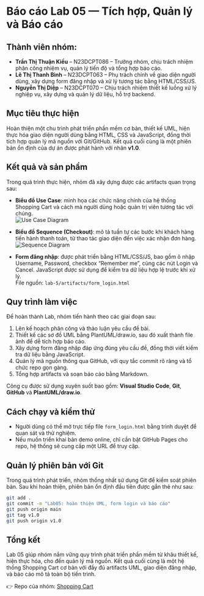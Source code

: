 # Báo cáo Lab 05 — Tích hợp, Quản lý và Báo cáo

## Thành viên nhóm:
- **Trần Thị Thuận Kiều** – N23DCPT086 – Trưởng nhóm, chịu trách nhiệm phân công nhiệm vụ, quản lý tiến độ và tổng hợp báo cáo.  
- **Lê Thị Thanh Bình** – N23DCPT063 – Phụ trách chính về giao diện người dùng, xây dựng form đăng nhập và xử lý tương tác bằng HTML/CSS/JS.  
- **Nguyễn Thị Diệp** – N23DCPT070 – Chịu trách nhiệm thiết kế luồng xử lý nghiệp vụ, xây dựng và quản lý dữ liệu, hỗ trợ backend.

## Mục tiêu thực hiện
Hoàn thiện một chu trình phát triển phần mềm cơ bản, thiết kế UML, hiện thực hóa giao diện người dùng bằng HTML, CSS và JavaScript, đồng thời tích hợp quản lý mã nguồn với Git/GitHub. Kết quả cuối cùng là một phiên bản ổn định của dự án được phát hành với nhãn **v1.0**.

## Kết quả và sản phẩm
Trong quá trình thực hiện, nhóm đã xây dựng được các artifacts quan trọng sau:

- **Biểu đồ Use Case**: minh họa các chức năng chính của hệ thống Shopping Cart và cách mà người dùng hoặc quản trị viên tương tác với chúng.  
  ![Use Case Diagram](lab-5/artifacts/usecase.png)

- **Biểu đồ Sequence (Checkout)**: mô tả tuần tự các bước khi khách hàng tiến hành thanh toán, từ thao tác giao diện đến việc xác nhận đơn hàng.  
  ![Sequence Diagram](lab-5/artifacts/sequence_checkout.png)

- **Form đăng nhập**: được phát triển bằng HTML/CSS/JS, bao gồm ô nhập Username, Password, checkbox “Remember me”, cùng các nút Login và Cancel. JavaScript được sử dụng để kiểm tra dữ liệu hợp lệ trước khi xử lý.  
  File nguồn: `lab-5/artifacts/form_login.html`

## Quy trình làm việc
Để hoàn thành Lab, nhóm tiến hành theo các giai đoạn sau:
1. Lên kế hoạch phân công và thảo luận yêu cầu đề bài.  
2. Thiết kế các sơ đồ UML bằng PlantUML/draw.io, sau đó xuất thành file ảnh để dễ tích hợp báo cáo.  
3. Xây dựng form đăng nhập đáp ứng đúng yêu cầu đề, đồng thời viết kiểm tra dữ liệu bằng JavaScript.  
4. Quản lý mã nguồn thông qua GitHub, với quy tắc commit rõ ràng và tổ chức repo gọn gàng.  
5. Tổng hợp artifacts và soạn báo cáo bằng Markdown.  

Công cụ được sử dụng xuyên suốt bao gồm: **Visual Studio Code**, **Git**, **GitHub** và **PlantUML/draw.io**.

## Cách chạy và kiểm thử
- Người dùng có thể mở trực tiếp file `form_login.html` bằng trình duyệt để quan sát và thử nghiệm.  
- Nếu muốn triển khai bản demo online, chỉ cần bật GitHub Pages cho repo, hệ thống sẽ cung cấp một URL để truy cập.

## Quản lý phiên bản với Git
Trong quá trình phát triển, nhóm thống nhất sử dụng Git để kiểm soát phiên bản. Sau khi hoàn thiện, phiên bản ổn định đầu tiên được gắn thẻ như sau:

```bash
git add .
git commit -m "Lab05: hoàn thiện UML, form login và báo cáo"
git push origin main
git tag v1.0
git push origin v1.0
```

## Tổng kết
Lab 05 giúp nhóm nắm vững quy trình phát triển phần mềm từ khâu thiết kế, hiện thực hóa, cho đến quản lý mã nguồn. Kết quả cuối cùng là một hệ thống Shopping Cart cơ bản với đầy đủ artifacts UML, giao diện đăng nhập, và báo cáo mô tả toàn bộ tiến trình.  

👉 Repo của nhóm: [Shopping Cart](https://github.com/n23dcpt086-dotcom/Shopping_Cart.git)
